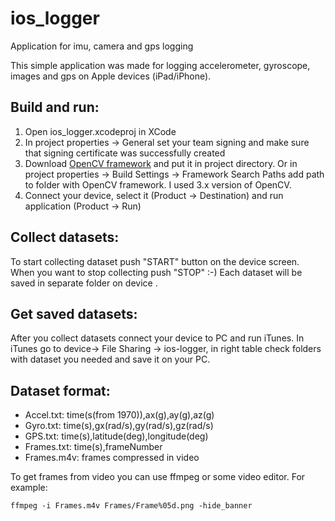 # ios_logger
Application for imu, camera and gps logging

This simple application was made for logging accelerometer, gyroscope, images and gps on Apple devices (iPad/iPhone).

## Build and run:
1. Open ios_logger.xcodeproj in XCode
2. In project properties -> General set your team signing and make sure that signing certificate was successfully created
3. Download [OpenCV framework](https://sourceforge.net/projects/opencvlibrary/files/) and put it in project directory. 
  Or in project properties -> Build Settings -> Framework Search Paths add path to folder with OpenCV framework. 
  I used 3.x version of OpenCV.
4. Connect your device, select it (Product -> Destination) and run application (Product -> Run)

## Collect datasets:
To start collecting dataset push "START" button on the device screen. When you want to stop collecting push "STOP" :-)
Each dataset will be saved in separate folder on device .

## Get saved datasets:
After you collect datasets connect your device to PC and run iTunes. In iTunes go to device-> File Sharing -> ios-logger, in right table check folders with dataset you needed and save it on your PC.

## Dataset format:
* Accel.txt: time(s(from 1970)),ax(g),ay(g),az(g)
* Gyro.txt: time(s),gx(rad/s),gy(rad/s),gz(rad/s)
* GPS.txt: time(s),latitude(deg),longitude(deg)
* Frames.txt: time(s),frameNumber
* Frames.m4v: frames compressed in video 

To get frames from video you can use ffmpeg or some video editor. For example: 
```
ffmpeg -i Frames.m4v Frames/Frame%05d.png -hide_banner
```

